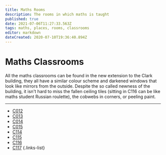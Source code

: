 ```yaml
---
title: Maths Rooms
description: The rooms in which maths is taught
published: true
date: 2021-07-06T11:27:33.563Z
tags: maths, places, rooms, classrooms
editor: markdown
dateCreated: 2020-07-10T19:36:40.894Z
---
```


# Maths Classrooms
All the maths classrooms can be found in the new extension to the Clark building, they all have a similar colour scheme and darkened windows that look like mirrors from the outside. Despite the so called newness of the building, it isn't hard to miss the fallen ceiling tiles (sitting in C116 can be like maths student Russian roulette), the cobwebs in corners, or peeling paint.
___
- [C012](/groups/rooms/maths/c012)
- [C013](/groups/rooms/maths/c013)
- [C014](/groups/rooms/maths/c014)
- [C015](/groups/rooms/maths/c015)
- [C114](/groups/rooms/maths/c114)
- [C115](/groups/rooms/maths/c115)
- [C116](/groups/rooms/maths/c116)
- [C117](/groups/rooms/maths/c117)
{.links-list}